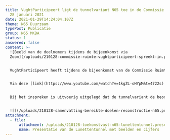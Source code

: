 ```yaml
---
title: VughtParticipeert ligt de tunnelvariant N65 toe in de Commissie Ruimte op
  28 januari 2021
date: 2021-01-29T14:24:04.107Z
theme: N65 Duurzaam
typePost: Publicatie
group: N65 MKBA
status: 1
answered: false
content: >-
  ![Beeld van de deelnemers tijdens de bijeenkomst via
  Zoom](/uploads/210128-commissie-ruimte-vughtparticipeert-spreekt-in.png)


  VughtParticipeert heeft tijdens de bijeenkomst van de Commissie Ruimte op 28 januari ingesproken en de oplossing voor de reconstructie van de N65 in de vorm van een tunnel toegelicht.


  Via deze [link](https://www.youtube.com/watch?v=1kgZL-oHYpM&t=4722s) kunt u de video-registratie hiervan bekijken. De bijdrage van VughtParticipeert loopt van minuut 22 tot en met 34.


  Bij het inspreken is uitvoerig uitgelegd dat de tunnelvariant de beoogde doelstellingen wel bereikt, waarbij het huidige plan daar ernstig tekort schiet. De bijgaande presentatie vertelt het gehele verhaal. De samenvatting ziet er als volgt uit.


  ![](/uploads/210128-samenvatting-bereikte-doelen-reconstructie-n65.png)
attachment:
  - file:
      attachment: /uploads/210128-toekomstvast-n65-lunettentunnel.presentatie.vs04.pdf
      name: Presentatie van de Lunettentunnel met beelden en cijfers
---
```

